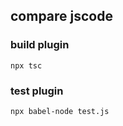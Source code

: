 ## compare jscode

### build plugin

```
npx tsc
```

### test plugin

```
npx babel-node test.js
```